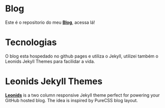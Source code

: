 # Blog

Este é o repositorio do meu **[Blog](http://luizsd.com/)**, acessa lá!

# Tecnologias

O blog esta hospedado no github pages e utiliza o Jekyll, utilizei também o Leonids Jekyll Themes para facilidar a vida.

# Leonids Jekyll Themes

**[Leonids](http://renyuanz.github.io/leonids)** is a two column responsive Jekyll theme perfect for powering your GitHub hosted blog. The idea is inspired by PureCSS blog layout.
